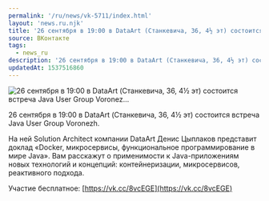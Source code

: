```yaml
---
permalink: '/ru/news/vk-5711/index.html'
layout: 'news.ru.njk'
title: '26 сентября в 19:00 в DataArt (Станкевича, 36, 4½ эт) состоится встреча Java User Group Voronez'
source: ВКонтакте
tags:
  - news_ru
description: '26 сентября в 19:00 в DataArt (Станкевича, 36, 4½ эт) состоится встреча Java User Group Voronez…'
updatedAt: 1537516860
---
```

![26 сентября в 19:00 в DataArt (Станкевича, 36, 4½ эт) состоится встреча Java User Group Voronez…](https://sun9-11.userapi.com/impf/rqLGJZ6DJvaORGixNrpUZX45ni6x8zBO27nf_g/lH_wWkLUSRw.jpg?size=1280x808&quality=96&sign=f9ed354fde360f5bcd310f37d21a7513&c_uniq_tag=DELgafwK2JVH3QYZL-nkYdi00MWATbghLXzAefKqHx4&type=album)

26 сентября в 19:00 в DataArt (Станкевича, 36, 4½ эт) состоится встреча Java User Group Voronezh.

На ней Solution Architect компании DataArt Денис Цыплаков представит доклад «Docker, микросервисы, функциональное программирование в мире Java». Вам расскажут о применимости к Java-приложениям новых технологий и концепций: контейнеризации, микросервисов, реактивного подхода.

Участие бесплатное: [https://vk.cc/8vcEGE](https://vk.cc/8vcEGE)
